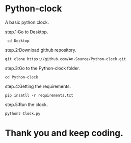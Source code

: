 # Python-clock
A basic python clock.

step.1:Go to Desktop.

     cd Desktop

step.2:Download github repository.

    git clone https://github.com/An-Source/Python-clock.git

step.3:Go to the Python-clock folder.

    cd Python-clock
    
step.4:Getting the requirements.

    pip insatll -r requirements.txt
    
step.5:Run the clock.

    python3 Clock.py
    
    
# Thank you and keep coding.
